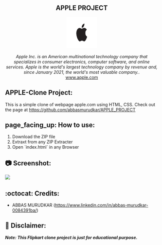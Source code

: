 <h2 align="center">APPLE PROJECT </h2>
<p align="center">
<img src="images/apple.png" alt="flipkart" height="100" width="100" ><br><br>
<i>
Apple Inc. is an American multinational technology company that specializes in consumer electronics, computer software, and online services. Apple is the world's largest technology company by revenue and, since January 2021, the world's most valuable company..
</i><br>
<a href="https://www.apple.com">www.apple.com</a><br>
</p>
<h2>APPLE-Clone Project:</h2>

This is a simple clone of webpage apple.com using HTML, CSS. Check out the page at
https://github.com/abbasmurudkar/APPLE_PROJECT

<h2>page_facing_up: How to use:</h2>
<ol>
  <li>Download the ZIP file</li>
  <li>Extraxt from any ZIP Extracter</li>
  <li>Open `index.html` in any Browser</li>
  </ol>

## :camera: Screenshot:
<a href="https://www.github.com/abbasmurudkar">
  <img src="assets/flipli25.png">
  </a>

## :octocat: Credits:

- ABBAS MURUDKAR (https://www.linkedin.com/in/abbas-murudkar-0084391ba/)

## :memo: Disclaimer:

**_Note: This Flipkart clone project is just for educational purpose._**

